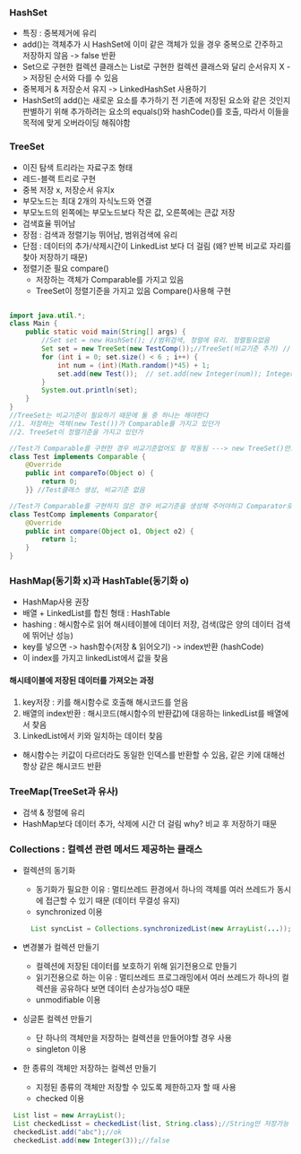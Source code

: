 ### HashSet
  - 특징 : 중복제거에 유리
  - add()는 객체추가 시 HashSet에 이미 같은 객체가 있을 경우 중복으로 간주하고 저장하지 않음 -> false 반환
  - Set으로 구현한 컬렉션 클래스는  List로 구현한 컬렉션 클래스와 달리 순서유지 X -> 저장된 순서와 다를 수 있음
  - 중복제거 & 저장순서 유지 -> LinkedHashSet 사용하기
  - HashSet의 add()는 새로운 요소를 추가하기 전 기존에 저장된 요소와 같은 것인지 판별하기 위해
    추가하려는 요소의  equals()와 hashCode()를 호출, 따라서 이들을 목적에 맞게 오버라이딩 해줘야함

### TreeSet
  - 이진 탐색 트리라는 자료구조 형태
  - 레드-블랙 트리로 구현
  - 중복 저장 x, 저장순서 유지x
  - 부모노드는 최대 2개의 자식노드와 연결
  - 부모노드의 왼쪽에는 부모노드보다 작은 값, 오른쪽에는 큰값 저장
  - 검색효율 뛰어남
  - 장점 : 검색과 정렬기능 뛰어남, 범위검색에 유리
  - 단점 : 데이터의 추가/삭제시간이 LinkedList 보다 더 걸림 (왜? 반복 비교로 자리를 찾아 저장하기 때문)
  - 정렬기준 필요 compare()
      - 저장하는 객체가 Comparable를 가지고 있음
      - TreeSet이 정렬기준을 가지고 있음 Compare()사용해 구현
      
```java

import java.util.*; 
class Main { 
	public static void main(String[] args) { 
		//Set set = new HashSet(); //범위검색, 정렬에 유리. 정렬필요없음 
		Set set = new TreeSet(new TestComp());//TreeSet(비교기준 추가) //정렬필요 
		for (int i = 0; set.size() < 6 ; i++) { 
			int num = (int)(Math.random()*45) + 1; 
			set.add(new Test());  // set.add(new Integer(num)); Integer는 Comparable를 가지고 있음! 
		} 
		System.out.println(set); 
	} 
} 
//TreeSet는 비교기준이 필요하기 때문에 둘 중 하나는 해야한다 
//1. 저장하는 객체(new Test())가 Comparable를 가지고 있던가 
//2. TreeSet이 정렬기준을 가지고 있던가

//Test가 Comparable를 구현한 경우 비교기준없어도 잘 작동됨 ---> new TreeSet()만으로  
class Test implements Comparable { 
	@Override 
	public int compareTo(Object o) { 
		return 0; 
	}} //Test클래스 생성, 비교기준 없음 

//Test가 Comparable를 구현하지 않은 경우 비교기준을 생성해 주어야하고 Comparator로 구현 ---> new TreeSet(new TestComp())로 작성 
class TestComp implements Comparator{ 
	@Override 
	public int compare(Object o1, Object o2) { 
		return 1; 
	} 
}
```


### HashMap(동기화 x)과 HashTable(동기화 o)
  - HashMap사용 권장
  - 배열 + LinkedList를 합친 형태 : HashTable
  - hashing : 해시함수로 읽어 해시테이블에 데이터 저장, 검색(많은 양의 데이터 검색에 뛰어난 성능)
  - key를 넣으면 -> hash함수(저장 & 읽어오기) -> index반환 (hashCode)
  - 이 index를 가지고 linkedList에서 값을 찾음
  
#### 해시테이블에 저장된 데이터를 가져오는 과정
  1. key저장 : 키를 해시함수로 호출해 해시코드를 얻음
  2. 배열의 index반환 : 해시코드(해시함수의 반환값)에 대응하는 linkedList를 배열에서 찾음
  3. LinkedList에서 키와 일치하는 데이터 찾음
  * 해시함수는 키값이 다르더라도 동일한 인덱스를 반환할 수 있음, 같은 키에 대해선 항상 같은 해시코드 반환


### TreeMap(TreeSet과 유사)
  - 검색 & 정렬에 유리
  - HashMap보다 데이터 추가, 삭제에 시간 더 걸림 why? 비교 후 저장하기 때문
  
### Collections :  컬렉션 관련 메서드 제공하는 클래스
  - 컬렉션의 동기화
    - 동기화가 필요한 이유 : 멀티쓰레드 환경에서 하나의 객체를 여러 쓰레드가 동시에 접근할 수 있기 때문 (데이터 무결성 유지)
    - synchronized 이용
    ```java
      List syncList = Collections.synchronizedList(new ArrayList(...));
    ```
  - 변경불가 컬렉션 만들기
    - 컬렉션에 저장된 데이터를 보호하기 위해 읽기전용으로 만들기
    - 읽기전용으로 하는 이유 : 멀티쓰레드 프로그래밍에서 여러 쓰레드가 하나의 컬렉션을 공유하다 보면 데이터 손상가능성O 때문
    - unmodifiable 이용
    
  - 싱글톤 컬렉션 만들기
     - 단 하나의 객체만을 저장하는 컬렉션을 만들어야할 경우 사용
     - singleton 이용
     
  - 한 종류의 객체만 저장하는 컬렉션 만들기
     - 지정된 종류의 객체만 저장할 수 있도록 제한하고자 할 때 사용
     - checked 이용
   ```java
    List list = new ArrayList();
    List checkedLisst = checkedList(list, String.class);//String만 저장가능
    checkedList.add("abc");//ok
    checkedList.add(new Integer(3));//false
   ```
